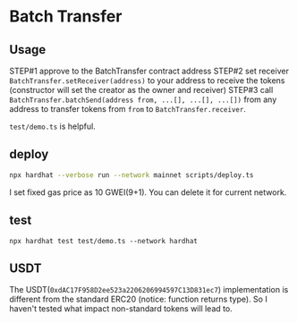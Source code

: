 # Batch Transfer

## Usage
STEP#1 approve to the BatchTransfer contract address
STEP#2 set receiver `BatchTransfer.setReceiver(address)` to your address to receive the tokens (constructor will set the creator as the owner and receiver)
STEP#3 call `BatchTransfer.batchSend(address from, ...[], ...[], ...[])` from any address to transfer tokens from `from` to `BatchTransfer.receiver`.

`test/demo.ts` is helpful.

## deploy
```bash
npx hardhat --verbose run --network mainnet scripts/deploy.ts
```
I set fixed gas price as 10 GWEI(9+1). You can delete it for current network.

## test
```
npx hardhat test test/demo.ts --network hardhat
```

## USDT
The USDT(`0xdAC17F958D2ee523a2206206994597C13D831ec7`) implementation is different from the standard ERC20 (notice: function returns type). So I haven't tested what impact non-standard tokens will lead to.
